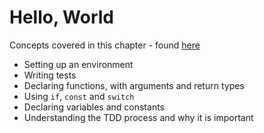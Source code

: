 # Hello, World

Concepts covered in this chapter - found [here](https://quii.gitbook.io/learn-go-with-tests/go-fundamentals/hello-world#wrapping-up)

- Setting up an environment
- Writing tests
- Declaring functions, with arguments and return types
- Using `if`, `const` and `switch`
- Declaring variables and constants
- Understanding the TDD process and why it is important
